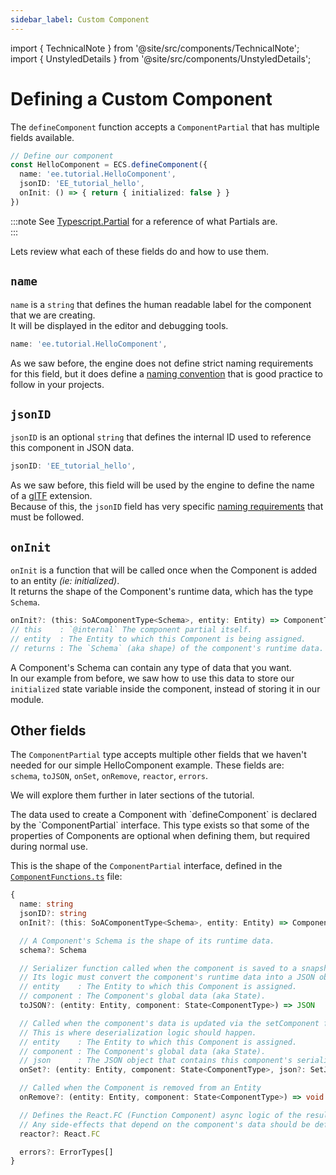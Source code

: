 ```yaml
---
sidebar_label: Custom Component
---
```

import { TechnicalNote } from '@site/src/components/TechnicalNote';
import { UnstyledDetails } from '@site/src/components/UnstyledDetails';

# Defining a Custom Component
The `defineComponent` function accepts a `ComponentPartial` that has multiple fields available.  
```ts
// Define our component
const HelloComponent = ECS.defineComponent({
  name: 'ee.tutorial.HelloComponent',
  jsonID: 'EE_tutorial_hello',
  onInit: () => { return { initialized: false } }
})
```

:::note
See [Typescript.Partial](https://www.typescriptlang.org/docs/handbook/utility-types.html#partialtype) for a reference of what Partials are.  
:::

Lets review what each of these fields do and how to use them.   
## `name`
`name` is a `string` that defines the human readable label for the component that we are creating.  
It will be displayed in the editor and debugging tools.  
```ts
name: 'ee.tutorial.HelloComponent',
```
As we saw before, the engine does not define strict naming requirements for this field, but it does define a [naming convention](./styling#id-naming-convention) that is good practice to follow in your projects.  

## `jsonID`
`jsonID` is an optional `string` that defines the internal ID used to reference this component in JSON data.  
```ts
jsonID: 'EE_tutorial_hello',
```
As we saw before, this field will be used by the engine to define the name of a [glTF](https://www.khronos.org/gltf) extension.   
Because of this, the `jsonID` field has very specific [naming requirements](./styling#jsonid-naming-requirements) that must be followed.  

## `onInit`
`onInit` is a function that will be called once when the Component is added to an entity _(ie: initialized)_.  
It returns the shape of the Component's runtime data, which has the type `Schema`.  
```ts
onInit?: (this: SoAComponentType<Schema>, entity: Entity) => ComponentType & OnInitValidateNotState<ComponentType>
// this    : `@internal` The component partial itself.
// entity  : The Entity to which this Component is being assigned.
// returns : The `Schema` (aka shape) of the component's runtime data.
```
A Component's Schema can contain any type of data that you want.   
In our example from before, we saw how to use this data to store our `initialized` state variable inside the component, instead of storing it in our module.  

## Other fields
The `ComponentPartial` type accepts multiple other fields that we haven't needed for our simple HelloComponent example. These fields are:  
`schema`, `toJSON`, `onSet`, `onRemove`, `reactor`, `errors`.  

We will explore them further in later sections of the tutorial.  

<TechnicalNote>
The data used to create a Component with `defineComponent` is declared by the `ComponentPartial` interface.
This type exists so that some of the properties of Components are optional when defining them, but required during normal use.  

This is the shape of the `ComponentPartial` interface, defined in the [`ComponentFunctions.ts`](https://github.com/EtherealEngine/etherealengine/blob/dev/packages/ecs/src/ComponentFunctions.ts) file:
```ts
{
  name: string
  jsonID?: string
  onInit?: (this: SoAComponentType<Schema>, entity: Entity) => ComponentType & OnInitValidateNotState<ComponentType>

  // A Component's Schema is the shape of its runtime data.
  schema?: Schema

  // Serializer function called when the component is saved to a snapshot or scene file.
  // Its logic must convert the component's runtime data into a JSON object.
  // entity    : The Entity to which this Component is assigned.
  // component : The Component's global data (aka State).
  toJSON?: (entity: Entity, component: State<ComponentType>) => JSON

  // Called when the component's data is updated via the setComponent function.
  // This is where deserialization logic should happen.
  // entity    : The Entity to which this Component is assigned.
  // component : The Component's global data (aka State).
  // json      : The JSON object that contains this component's serialized data.
  onSet?: (entity: Entity, component: State<ComponentType>, json?: SetJSON) => void

  // Called when the Component is removed from an Entity
  onRemove?: (entity: Entity, component: State<ComponentType>) => void | Promise<void>

  // Defines the React.FC (Function Component) async logic of the resulting Component type.
  // Any side-effects that depend on the component's data should be defined here.
  reactor?: React.FC

  errors?: ErrorTypes[]
}
```
</TechnicalNote>

